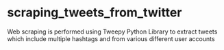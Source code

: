 # scraping_tweets_from_twitter
Web scraping is performed using Tweepy Python Library to extract tweets which include multiple hashtags and from various different user accounts 
